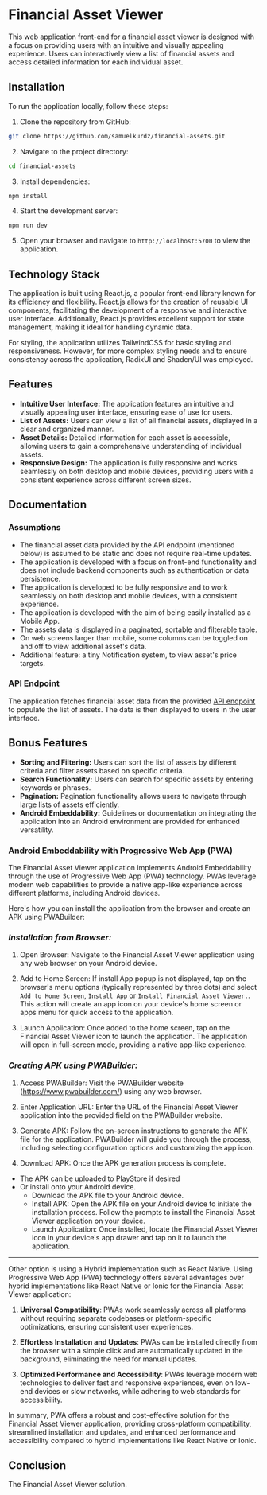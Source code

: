
# Financial Asset Viewer

This web application front-end for a financial asset viewer is designed with a focus on providing users with an intuitive and visually appealing experience. Users can interactively view a list of financial assets and access detailed information for each individual asset.

## Installation

To run the application locally, follow these steps:

1. Clone the repository from GitHub:

```bash
git clone https://github.com/samuelkurdz/financial-assets.git
```

2. Navigate to the project directory:

```bash
cd financial-assets
```

3. Install dependencies:

```bash
npm install
```

4. Start the development server:

```bash
npm run dev
```

5. Open your browser and navigate to `http://localhost:5700` to view the application.

## Technology Stack

The application is built using React.js, a popular front-end library known for its efficiency and flexibility.
React.js allows for the creation of reusable UI components, facilitating the development of a responsive and interactive user interface.
Additionally, React.js provides excellent support for state management, making it ideal for handling dynamic data.

For styling, the application utilizes TailwindCSS for basic styling and responsiveness.
However, for more complex styling needs and to ensure consistency across the application, RadixUI and Shadcn/UI was employed.

## Features

- **Intuitive User Interface:** The application features an intuitive and visually appealing user interface, ensuring ease of use for users.
- **List of Assets:** Users can view a list of all financial assets, displayed in a clear and organized manner.
- **Asset Details:** Detailed information for each asset is accessible, allowing users to gain a comprehensive understanding of individual assets.
- **Responsive Design:** The application is fully responsive and works seamlessly on both desktop and mobile devices, providing users with a consistent experience across different screen sizes.

## Documentation

### Assumptions

- The financial asset data provided by the API endpoint (mentioned below) is assumed to be static and does not require real-time updates.
- The application is developed with a focus on front-end functionality and does not include backend components such as authentication or data persistence.
- The application is developed to be fully responsive and to work seamlessly on both desktop and mobile devices, with a consistent experience.
- The application is developed with the aim of being easily installed as a Mobile App.
- The assets data is displayed in a paginated, sortable and filterable table.
- On web screens larger than mobile, some columns can be toggled on and off to view additional asset's data.
- Additional feature: a tiny Notification system, to view asset's price targets.

### API Endpoint

The application fetches financial asset data from the provided [API endpoint](https://gist.github.com/jesperborgstrup/a57aff4d66392b6c89473c57ef3eadf4/raw/a95a48ad51d90dbbc88f74155deda9fcda76f992/assets.json) to populate the list of assets.
The data is then displayed to users in the user interface.

## Bonus Features

- **Sorting and Filtering:** Users can sort the list of assets by different criteria and filter assets based on specific criteria.
- **Search Functionality:** Users can search for specific assets by entering keywords or phrases.
- **Pagination:** Pagination functionality allows users to navigate through large lists of assets efficiently.
- **Android Embeddability:** Guidelines or documentation on integrating the application into an Android environment are provided for enhanced versatility.

### Android Embeddability with Progressive Web App (PWA)
The Financial Asset Viewer application implements Android Embeddability through the use of Progressive Web App (PWA) technology.
PWAs leverage modern web capabilities to provide a native app-like experience across different platforms, including Android devices.

Here's how you can install the application from the browser and create an APK using PWABuilder:

### *Installation from Browser:*
1. Open Browser: Navigate to the Financial Asset Viewer application using any web browser on your Android device.

2. Add to Home Screen: If install App popup is not displayed, tap on the browser's menu options (typically represented by three dots) and select `Add to Home Screen`, `Install App` or `Install Financial Asset Viewer.`.
This action will create an app icon on your device's home screen or apps menu for quick access to the application.

3. Launch Application: Once added to the home screen, tap on the Financial Asset Viewer icon to launch the application.
The application will open in full-screen mode, providing a native app-like experience.

### *Creating APK using PWABuilder:*
1. Access PWABuilder: Visit the PWABuilder website (https://www.pwabuilder.com/) using any web browser.

2. Enter Application URL: Enter the URL of the Financial Asset Viewer application into the provided field on the PWABuilder website.

3. Generate APK: Follow the on-screen instructions to generate the APK file for the application. PWABuilder will guide you through the process, including selecting configuration options and customizing the app icon.

4. Download APK: Once the APK generation process is complete.
 - The APK can be uploaded to PlayStore if desired
 - Or install onto your Android device.
   - Download the APK file to your Android device.
   - Install APK: Open the APK file on your Android device to initiate the installation process. Follow the prompts to install the Financial Asset Viewer application on your device.
   - Launch Application: Once installed, locate the Financial Asset Viewer icon in your device's app drawer and tap on it to launch the application.



---
Other option is using a Hybrid implementation such as React Native.
Using Progressive Web App (PWA) technology offers several advantages over hybrid implementations like React Native or Ionic for the Financial Asset Viewer application:

1. **Universal Compatibility**: PWAs work seamlessly across all platforms without requiring separate codebases or platform-specific optimizations, ensuring consistent user experiences.

2. **Effortless Installation and Updates**: PWAs can be installed directly from the browser with a simple click and are automatically updated in the background, eliminating the need for manual updates.

3. **Optimized Performance and Accessibility**: PWAs leverage modern web technologies to deliver fast and responsive experiences, even on low-end devices or slow networks, while adhering to web standards for accessibility.

In summary, PWA offers a robust and cost-effective solution for the Financial Asset Viewer application, providing cross-platform compatibility, streamlined installation and updates, and enhanced performance and accessibility compared to hybrid implementations like React Native or Ionic.

## Conclusion

The Financial Asset Viewer solution.